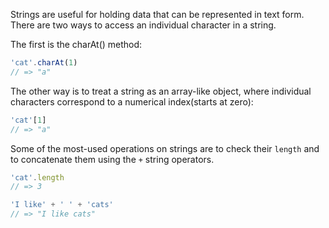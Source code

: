 Strings are useful for holding data that can be represented in text form.
There are two ways to access an individual character in a string.

The first is the charAt() method:

```javascript
'cat'.charAt(1)
// => "a"
```

The other way is to treat a string as an array-like object, where individual characters correspond to a numerical index(starts at zero):

```javascript
'cat'[1]
// => "a"
```

Some of the most-used operations on strings are to check their `length` and to concatenate them using the `+` string operators.

```javascript
'cat'.length
// => 3

'I like' + ' ' + 'cats'
// => "I like cats"
```
